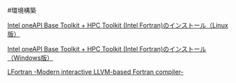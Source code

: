 #環境構築


[Intel oneAPI Base Toolkit + HPC Toolkit (Intel Fortran)のインストール（Linux版）](https://qiita.com/implicit_none/items/35bc4be8f2022903747a)

[Intel oneAPI Base Toolkit + HPC Toolkit (Intel Fortran)のインストール（Windows版）](https://qiita.com/implicit_none/items/620b440ba6d6167a1b73)

[LFortran -Modern interactive LLVM-based Fortran compiler-](https://lfortran.org/)